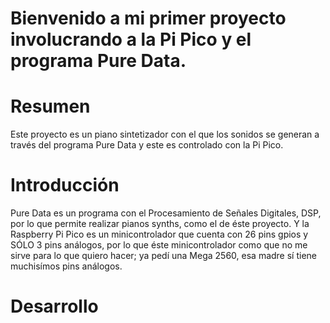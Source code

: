 
# Bienvenido a mi primer proyecto involucrando a la Pi Pico y el programa Pure Data.

# Resumen
Este proyecto es un piano sintetizador con el que los sonidos se generan a través del programa Pure Data y este es controlado con la Pi Pico.

# Introducción
Pure Data es un programa con el Procesamiento de Señales Digitales, DSP, por lo que permite realizar pianos synths, como el de éste proyecto. Y la Raspberry Pi Pico es un minicontrolador que cuenta con 26 pins gpios y SÓLO 3 pins análogos, por lo que éste minicontrolador como que no me sirve para lo que quiero hacer; ya pedí una Mega 2560, esa madre sí tiene muchisímos pins análogos.

# Desarrollo
